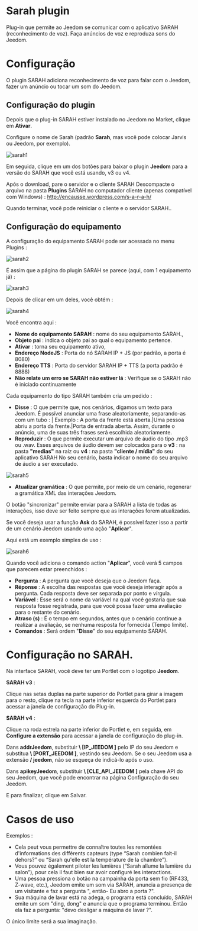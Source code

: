 # Sarah plugin

Plug-in que permite ao Jeedom se comunicar com o aplicativo SARAH (reconhecimento de voz). Faça anúncios de voz e reproduza sons do Jeedom.

# Configuração 

O plugin SARAH adiciona reconhecimento de voz para falar com o Jeedom, fazer um anúncio ou tocar um som do Jeedom.

## Configuração do plugin 

Depois que o plug-in SARAH estiver instalado no Jeedom no Market, clique em **Ativar**.

Configure o nome de Sarah (padrão **Sarah**, mas você pode colocar Jarvis ou Jeedom, por exemplo).

![sarah1](../images/sarah1.PNG)

Em seguida, clique em um dos botões para baixar o plugin **Jeedom** para a versão do SARAH que você está usando, v3 ou v4.

Após o download, pare o servidor e o cliente SARAH Descompacte o arquivo na pasta **Plugins** SARAH no computador cliente (apenas compatível com Windows) :
<http://encausse.wordpress.com/s-a-r-a-h/>

Quando terminar, você pode reiniciar o cliente e o servidor SARAH..

## Configuração do equipamento 

A configuração do equipamento SARAH pode ser acessada no menu Plugins :

![sarah2](../images/sarah2.PNG)

É assim que a página do plugin SARAH se parece (aqui, com 1 equipamento já) :

![sarah3](../images/sarah3.PNG)

Depois de clicar em um deles, você obtém :

![sarah4](../images/sarah4.PNG)

Você encontra aqui :

-   **Nome do equipamento SARAH** : nome do seu equipamento SARAH.,
-   **Objeto pai** : indica o objeto pai ao qual o equipamento pertence.
-   **Ativar** : torna seu equipamento ativo,
-   **Endereço NodeJS** : Porta do nó SARAH IP + JS (por padrão, a porta é 8080)
-   **Endereço TTS** : Porta do servidor SARAH IP + TTS (a porta padrão é 8888)
-   **Não relate um erro se SARAH não estiver lá** : Verifique se o SARAH não é iniciado continuamente

Cada equipamento do tipo SARAH também cria um pedido :

-   **Disse** : O que permite que, nos cenários, digamos um texto para Jeedom. É possível anunciar uma frase aleatoriamente, separando-as com um tubo : | Exemplo : A porta da frente está aberta.|Uma pessoa abriu a porta da frente.|Porta de entrada aberta. Assim, durante o anúncio, uma de suas três frases será escolhida aleatoriamente.
-   **Reproduzir** : O que permite executar um arquivo de áudio do tipo .mp3 ou .wav. Esses arquivos de áudio devem ser colocados para o **v3** : na pasta **"medias"** na raiz ou **v4** : na pasta **"cliente / mídia"** do seu aplicativo SARAH No seu cenário, basta indicar o nome do seu arquivo de áudio a ser executado.

![sarah5](../images/sarah5.PNG)

-   **Atualizar gramática** : O que permite, por meio de um cenário, regenerar a gramática XML das interações Jeedom.

O botão "sincronizar" permite enviar para a SARAH a lista de todas as interações, isso deve ser feito sempre que as interações forem atualizadas.

Se você deseja usar a função **Ask** do SARAH, é possível fazer isso a partir de um cenário Jeedom usando uma ação "**Aplicar**".

Aqui está um exemplo simples de uso :

![sarah6](../images/sarah6.PNG)

Quando você adiciona o comando action "**Aplicar**", você verá 5 campos que parecem estar preenchidos :

-   **Pergunta** : A pergunta que você deseja que o Jeedom faça.
-   **Réponse** : A escolha das respostas que você deseja interagir após a pergunta. Cada resposta deve ser separada por ponto e vírgula.
-   **Variável** : Esse será o nome da variável na qual você gostaria que sua resposta fosse registrada, para que você possa fazer uma avaliação para o restante do cenário.
-   **Atraso (s)** : É o tempo em segundos, antes que o cenário continue a realizar a avaliação, se nenhuma resposta for fornecida (Tempo limite).
-   **Comandos** : Será ordem "**Disse**" do seu equipamento SARAH.

# Configuração no SARAH. 

Na interface SARAH, você deve ter um Portlet com o logotipo **Jeedom**.

**SARAH v3** :

Clique nas setas duplas na parte superior do Portlet para girar a imagem para o resto, clique na tecla na parte inferior esquerda do Portlet para acessar a janela de configuração do Plug-in.

**SARAH v4** :

Clique na roda estrela na parte inferior do Portlet e, em seguida, em **Configure a extensão** para acessar a janela de configuração do plug-in.

Dans **addrJeedom**, substituir **\ [IP\_JEEDOM \]** pelo IP do seu Jeedom e substitua **\ [PORT\_JEEDOM \]**, vestindo seu Jeedom. Se o seu Jeedom usa a extensão **/ jeedom**, não se esqueça de indicá-lo após o uso.

Dans **apikeyJeedom**, substituir **\ [CLE\_API\_JEEDOM \]** pela chave API do seu Jeedom, que você pode encontrar na página Configuração do seu Jeedom.

E para finalizar, clique em Salvar.

# Casos de uso 

Exemplos :

-   Cela peut vous permettre de connaître toutes les remontées d'informations des différents capteurs (type “Sarah combien fait-il dehors?” ou “Sarah qu'elle est la température de la chambre”).
-   Vous pouvez également piloter les lumières (“Sarah allume la lumière du salon”), pour cela il faut bien sur avoir configuré les interactions.
-   Uma pessoa pressiona o botão na campainha da porta sem fio (RF433, Z-wave, etc.), Jeedom emite um som via SARAH, anuncia a presença de um visitante e faz a pergunta ", então- Eu abro a porta ?".
-   Sua máquina de lavar está na adega, o programa está concluído, SARAH emite um som "ding, dong" e anuncia que o programa terminou. Então ela faz a pergunta: "devo desligar a máquina de lavar ?".

O único limite será a sua imaginação.
